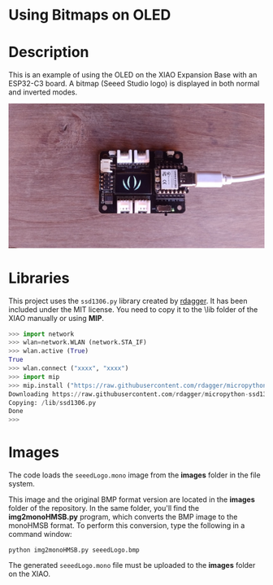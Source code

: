 # Using Bitmaps on OLED

# Description
This is an example of using the OLED on the XIAO Expansion Base with an ESP32-C3 board. A bitmap (Seeed Studio logo) is displayed in both normal and inverted modes.

![OLED Demo](images/OLEDLogo.jpg)

# Libraries
This project uses the `ssd1306.py` library created by [rdagger](https://github.com/rdagger/micropython-ssd1306). It has been included under the MIT license.
You need to copy it to the \lib folder of the XIAO manually or using **MIP**.

```python annotate
>>> import network
>>> wlan=network.WLAN (network.STA_IF)
>>> wlan.active (True)
True
>>> wlan.connect ("xxxx", "xxxx")
>>> import mip
>>> mip.install ("https://raw.githubusercontent.com/rdagger/micropython-ssd1306/refs/heads/main/ssd1306.py")
Downloading https://raw.githubusercontent.com/rdagger/micropython-ssd1306/refs/heads/main/ssd1306.py to /lib
Copying: /lib/ssd1306.py
Done
>>> 

```

# Images  
The code loads the `seeedLogo.mono` image from the **images** folder in the file system.

This image and the original BMP format version are located in the **images** folder of the repository. In the same folder, you'll find the **img2monoHMSB.py** program, which converts the BMP image to the monoHMSB format.
To perform this conversion, type the following in a command window:

```
python img2monoHMSB.py seeedLogo.bmp
```

The generated `seeedLogo.mono` file must be uploaded to the **images** folder on the XIAO.
